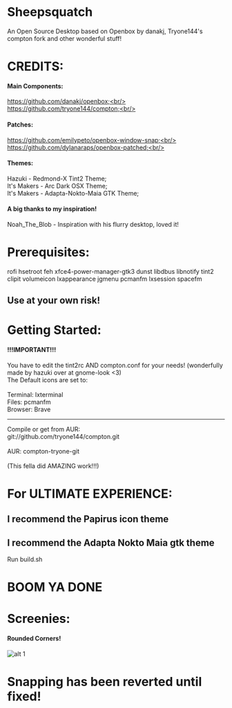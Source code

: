 # Sheepsquatch
An Open Source Desktop based on Openbox by danakj, Tryone144's compton fork and other wonderful stuff! 

# CREDITS:
#### Main Components:<br/>
https://github.com/danakj/openbox;<br/>
https://github.com/tryone144/compton;<br/>
#### Patches:<br/>
https://github.com/emilypeto/openbox-window-snap;<br/>
https://github.com/dylanaraps/openbox-patched;<br/>
#### Themes:<br/>
Hazuki - Redmond-X Tint2 Theme;<br/>
It's Makers - Arc Dark OSX Theme;<br/>
It's Makers - Adapta-Nokto-Maia GTK Theme;<br/>
#### A big thanks to my inspiration!
Noah_The_Blob - Inspiration with his flurry desktop, loved it!<br/> 

# Prerequisites:
rofi hsetroot feh xfce4-power-manager-gtk3 dunst libdbus 
libnotify tint2 clipit volumeicon lxappearance jgmenu pcmanfm lxsession 
spacefm
## Use at your own risk!


# Getting Started:
#### !!!IMPORTANT!!!
You have to edit the tint2rc AND compton.conf for your needs! (wonderfully made by hazuki over at gnome-look <3)<br/>
The Default icons are set to:<br/>
<br/>
Terminal: lxterminal<br/>
Files: pcmanfm<br/>
Browser: Brave<br/>
____________________________________
Compile or get from AUR:<br/>
git://github.com/tryone144/compton.git<br/>
<br/>
AUR: compton-tryone-git<br/>
<br/>
(This fella did AMAZING work!!!)

# For ULTIMATE EXPERIENCE:
## I recommend the  Papirus icon theme
## I recommend the Adapta Nokto Maia gtk theme

Run build.sh

# BOOM YA DONE

# Screenies:

#### Rounded Corners!
![alt 1](https://imgur.com/eVkyY1T.png)

# Snapping has been reverted until fixed!

